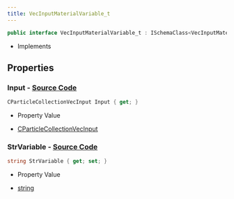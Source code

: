 ```yaml
---
title: VecInputMaterialVariable_t
---
```


```csharp
public interface VecInputMaterialVariable_t : ISchemaClass<VecInputMaterialVariable_t>, ISchemaField, ISchemaClass, INativeHandle
```

- Implements

## Properties

### **Input** - [Source Code](https://github.com/swiftly-solution/swiftlys2/blob/main/managed/src/SwiftlyS2.Generated/Schemas/Interfaces/VecInputMaterialVariable_t.cs#L18)

```csharp
CParticleCollectionVecInput Input { get; }
```

- Property Value

- [CParticleCollectionVecInput](/docs/api/shared/schemadefinitions/cparticlecollectionvecinput)

### **StrVariable** - [Source Code](https://github.com/swiftly-solution/swiftlys2/blob/main/managed/src/SwiftlyS2.Generated/Schemas/Interfaces/VecInputMaterialVariable_t.cs#L16)

```csharp
string StrVariable { get; set; }
```

- Property Value

- [string](https://learn.microsoft.com/dotnet/api/system.string)

